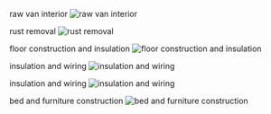 raw van interior
![raw van interior](https://github.com/user-attachments/assets/757d02a0-7c9d-4ca7-b331-9615556449b8)


rust removal
![rust removal](https://github.com/user-attachments/assets/0d7b13c5-0ad2-4478-943a-68e562c3b07c)


floor construction and insulation
![floor construction and insulation](https://github.com/user-attachments/assets/3f72d8d3-a229-4e87-ba8a-841bc1519a9c)


insulation and wiring
![insulation and wiring](https://github.com/user-attachments/assets/8d572b22-067d-4ed0-8fc8-38a9d1bdec65)


insulation and wiring
![insulation and wiring](https://github.com/user-attachments/assets/d2d4c24a-e0ac-41c1-8ae2-2e17b12aca8d)


bed and furniture construction
![bed and furniture construction](https://github.com/user-attachments/assets/db7d8d4b-e8ef-4488-a775-a01816ddaf77)


